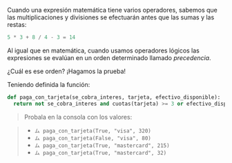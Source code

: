 Cuando una expresión matemática tiene varios operadores, sabemos que las multiplicaciones y divisiones se efectuarán antes que las sumas y las restas:

```python
5 * 3 + 8 / 4 - 3 = 14
```

Al igual que en matemática, cuando usamos operadores lógicos las expresiones se evalúan en un orden determinado llamado _precedencia_.

¿Cuál es ese orden? ¡Hagamos la prueba!

Teniendo definida la función:

```python
def paga_con_tarjeta(se_cobra_interes, tarjeta, efectivo_disponible):
  return not se_cobra_interes and cuotas(tarjeta) >= 3 or efectivo_disponible < 100
```

> Probala en la consola con los valores:

>* `ム paga_con_tarjeta(True, "visa", 320)`
>* `ム paga_con_tarjeta(False, "visa", 80)`
>* `ム paga_con_tarjeta(True, "mastercard", 215)`
>* `ム paga_con_tarjeta(True, "mastercard", 32)`
